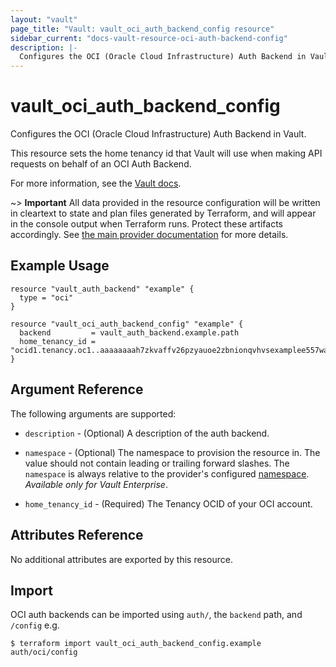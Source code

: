 ```yaml
---
layout: "vault"
page_title: "Vault: vault_oci_auth_backend_config resource"
sidebar_current: "docs-vault-resource-oci-auth-backend-config"
description: |-
  Configures the OCI (Oracle Cloud Infrastructure) Auth Backend in Vault.
---
```


# vault\_oci\_auth\_backend\_config

Configures the OCI (Oracle Cloud Infrastructure) Auth Backend in Vault.

This resource sets the home tenancy id that Vault will use when making
API requests on behalf of an OCI Auth Backend.

For more information, see the
[Vault docs](https://developer.hashicorp.com/vault/api-docs/auth/oci#configure-home-tenancy-method).

~> **Important** All data provided in the resource configuration will be
written in cleartext to state and plan files generated by Terraform, and
will appear in the console output when Terraform runs. Protect these
artifacts accordingly. See
[the main provider documentation](../index.html)
for more details.

## Example Usage

```hcl
resource "vault_auth_backend" "example" {
  type = "oci"
}

resource "vault_oci_auth_backend_config" "example" {
  backend         = vault_auth_backend.example.path
  home_tenancy_id = "ocid1.tenancy.oc1..aaaaaaaah7zkvaffv26pzyauoe2zbnionqvhvsexamplee557wakiofi4ysgqq"
}
```

## Argument Reference

The following arguments are supported:

* `description` - (Optional) A description of the auth backend.

* `namespace` - (Optional) The namespace to provision the resource in.
  The value should not contain leading or trailing forward slashes.
  The `namespace` is always relative to the provider's configured [namespace](/docs/providers/vault#namespace).
   *Available only for Vault Enterprise*.

* `home_tenancy_id` - (Required) The Tenancy OCID of your OCI account.

## Attributes Reference

No additional attributes are exported by this resource.

## Import

OCI auth backends can be imported using `auth/`, the `backend` path, and `/config` e.g.

```
$ terraform import vault_oci_auth_backend_config.example auth/oci/config
```
